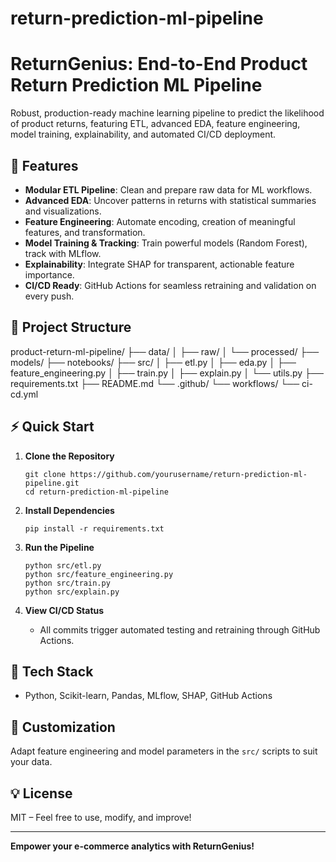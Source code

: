 # return-prediction-ml-pipeline
# ReturnGenius: End-to-End Product Return Prediction ML Pipeline

Robust, production-ready machine learning pipeline to predict the likelihood of product returns, featuring ETL, advanced EDA, feature engineering, model training, explainability, and automated CI/CD deployment.

## 🚀 Features

- **Modular ETL Pipeline**: Clean and prepare raw data for ML workflows.
- **Advanced EDA**: Uncover patterns in returns with statistical summaries and visualizations.
- **Feature Engineering**: Automate encoding, creation of meaningful features, and transformation.
- **Model Training & Tracking**: Train powerful models (Random Forest), track with MLflow.
- **Explainability**: Integrate SHAP for transparent, actionable feature importance.
- **CI/CD Ready**: GitHub Actions for seamless retraining and validation on every push.

## 📁 Project Structure

product-return-ml-pipeline/
├── data/
│ ├── raw/
│ └── processed/
├── models/
├── notebooks/
├── src/
│ ├── etl.py
│ ├── eda.py
│ ├── feature_engineering.py
│ ├── train.py
│ ├── explain.py
│ └── utils.py
├── requirements.txt
├── README.md
└── .github/
└── workflows/
└── ci-cd.yml

## ⚡️ Quick Start

1. **Clone the Repository**

    ```
    git clone https://github.com/yourusername/return-prediction-ml-pipeline.git
    cd return-prediction-ml-pipeline
    ```

2. **Install Dependencies**

    ```
    pip install -r requirements.txt
    ```

3. **Run the Pipeline**

    ```
    python src/etl.py
    python src/feature_engineering.py
    python src/train.py
    python src/explain.py
    ```

4. **View CI/CD Status**
    - All commits trigger automated testing and retraining through GitHub Actions.

## 🤖 Tech Stack

- Python, Scikit-learn, Pandas, MLflow, SHAP, GitHub Actions

## 📝 Customization

Adapt feature engineering and model parameters in the `src/` scripts to suit your data.

## 💡 License

MIT – Feel free to use, modify, and improve!

---

**Empower your e-commerce analytics with ReturnGenius!**
